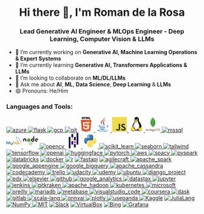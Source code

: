 <h1 align="center"> Hi there 👋, I'm Roman de la Rosa</h1>
<h3 align="center"> Lead Generative AI Engineer & MLOps Engineer - Deep Learning, Computer Vision & LLMs </h3>

- 🔭 I’m currently working on **Generative AI, Machine Learning Operations & Expert Systems**
- 🌱 I’m currently learning **Generative AI, Transformers Applications & LLMs**
- 👯 I’m looking to collaborate on **ML/DL/LLMs**
- 💬 Ask me about **AI**, **ML**, **Data Science**, **Deep Learning** & **LLMs**
- 😄 Pronouns: He/Him

<h3 align="left">Languages and Tools:</h3>
<p align="left"> 
    <a href="https://azure.microsoft.com/en-in/" target="_blank" rel="noreferrer"> <img src="https://www.vectorlogo.zone/logos/microsoft_azure/microsoft_azure-icon.svg" alt="azure" width="40" height="40"/> </a>
    <a href="https://flask.palletsprojects.com/" target="_blank" rel="noreferrer"> <img src="https://www.vectorlogo.zone/logos/pocoo_flask/pocoo_flask-icon.svg" alt="flask" width="40" height="40"/> </a>
    <a href="https://cloud.google.com" target="_blank" rel="noreferrer"> <img src="https://www.vectorlogo.zone/logos/google_cloud/google_cloud-icon.svg" alt="gcp" width="40" height="40"/> </a>
    <a href="https://git-scm.com/" target="_blank" rel="noreferrer"> <img src="https://www.vectorlogo.zone/logos/git-scm/git-scm-icon.svg" alt="git" width="40" height="40"/> </a>
    <a href="https://www.w3.org/html/" target="_blank" rel="noreferrer"> <img src="https://raw.githubusercontent.com/devicons/devicon/master/icons/html5/html5-original-wordmark.svg" alt="html5" width="40" height="40"/> </a>
    <a href="https://www.java.com" target="_blank" rel="noreferrer"> <img src="https://raw.githubusercontent.com/devicons/devicon/master/icons/java/java-original.svg" alt="java" width="40" height="40"/> </a>
    <a href="https://developer.mozilla.org/en-US/docs/Web/JavaScript" target="_blank" rel="noreferrer"> <img src="https://raw.githubusercontent.com/devicons/devicon/master/icons/javascript/javascript-original.svg" alt="javascript" width="40" height="40"/> </a>
    <a href="https://www.linux.org/" target="_blank" rel="noreferrer"> <img src="https://raw.githubusercontent.com/devicons/devicon/master/icons/linux/linux-original.svg" alt="linux" width="40" height="40"/> </a>
    <a href="https://www.mongodb.com/" target="_blank" rel="noreferrer"> <img src="https://raw.githubusercontent.com/devicons/devicon/master/icons/mongodb/mongodb-original-wordmark.svg" alt="mongodb" width="40" height="40"/> </a>
    <a href="https://www.microsoft.com/en-us/sql-server" target="_blank" rel="noreferrer"> <img src="https://www.svgrepo.com/show/303229/microsoft-sql-server-logo.svg" alt="mssql" width="40" height="40"/> </a>
    <a href="https://www.mysql.com/" target="_blank" rel="noreferrer"> <img src="https://raw.githubusercontent.com/devicons/devicon/master/icons/mysql/mysql-original-wordmark.svg" alt="mysql" width="40" height="40"/> </a>
    <a href="https://nodejs.org" target="_blank" rel="noreferrer"> <img src="https://raw.githubusercontent.com/devicons/devicon/master/icons/nodejs/nodejs-original-wordmark.svg" alt="nodejs" width="40" height="40"/> </a>
    <a href="https://opencv.org/" target="_blank" rel="noreferrer"> <img src="https://www.vectorlogo.zone/logos/opencv/opencv-icon.svg" alt="opencv" width="40" height="40"/> </a>
    <a href="https://pandas.pydata.org/" target="_blank" rel="noreferrer"> <img src="https://raw.githubusercontent.com/devicons/devicon/2ae2a900d2f041da66e950e4d48052658d850630/icons/pandas/pandas-original.svg" alt="pandas" width="40" height="40"/> </a>
    <a href="https://www.python.org" target="_blank" rel="noreferrer"> <img src="https://raw.githubusercontent.com/devicons/devicon/master/icons/python/python-original.svg" alt="python" width="40" height="40"/> </a>
<a href="https://scikit-learn.org/" target="_blank" rel="noreferrer"> <img src="https://upload.wikimedia.org/wikipedia/commons/0/05/Scikit_learn_logo_small.svg" alt="scikit_learn" width="40" height="40"/> </a>
<a href="https://seaborn.pydata.org/" target="_blank" rel="noreferrer"> <img src="https://seaborn.pydata.org/_images/logo-mark-lightbg.svg" alt="seaborn" width="40" height="40"/> </a>
<a href="https://tailwindcss.com/" target="_blank" rel="noreferrer"> <img src="https://www.vectorlogo.zone/logos/tailwindcss/tailwindcss-icon.svg" alt="tailwind" width="40" height="40"/> </a>
<a href="https://www.tensorflow.org" target="_blank" rel="noreferrer"> <img src="https://www.vectorlogo.zone/logos/tensorflow/tensorflow-icon.svg" alt="tensorflow" width="40" height="40"/> </a>
<a href="https://openai.com/" target="_blank" rel="noreferrer"> <img src="https://github.com/detain/svg-logos/blob/master/svg/o/openai-2.svg" alt="openai" width="40" height="40"/> </a>
<a href="https://huggingface.co/" target="_blank" rel="noreferrer"> <img src="https://cdn-lfs.huggingface.co/repos/96/a2/96a2c8468c1546e660ac2609e49404b8588fcf5a748761fa72c154b2836b4c83/942cad1ccda905ac5a659dfd2d78b344fccfb84a8a3ac3721e08f488205638a0?response-content-disposition=inline%3B+filename*%3DUTF-8%27%27hf-logo.svg%3B+filename%3D%22hf-logo.svg%22%3B&response-content-type=image%2Fsvg%2Bxml&Expires=1705799074&Policy=eyJTdGF0ZW1lbnQiOlt7IkNvbmRpdGlvbiI6eyJEYXRlTGVzc1RoYW4iOnsiQVdTOkVwb2NoVGltZSI6MTcwNTc5OTA3NH19LCJSZXNvdXJjZSI6Imh0dHBzOi8vY2RuLWxmcy5odWdnaW5nZmFjZS5jby9yZXBvcy85Ni9hMi85NmEyYzg0NjhjMTU0NmU2NjBhYzI2MDllNDk0MDRiODU4OGZjZjVhNzQ4NzYxZmE3MmMxNTRiMjgzNmI0YzgzLzk0MmNhZDFjY2RhOTA1YWM1YTY1OWRmZDJkNzhiMzQ0ZmNjZmI4NGE4YTNhYzM3MjFlMDhmNDg4MjA1NjM4YTA%7EcmVzcG9uc2UtY29udGVudC1kaXNwb3NpdGlvbj0qJnJlc3BvbnNlLWNvbnRlbnQtdHlwZT0qIn1dfQ__&Signature=CV0dW3c7jq0uMSZ-pMlhQrZ8CF7bRLg75fzHSlKq%7EoIF%7E1-CjKN5ARwPRo-deOIHIH3oLQ8I6ULO6-SZcUqk21O8v-esvpmUuxVK0j7aGJx3yjc-TpnVTZ6p6s4zH5seez6eXjgPFvHT6bwCdpoEngTHnx7Ursd-VhGrK0AEqjnjH9INIvvElWjBFc7Yv0HkH4qWoQanYeLTcafxs%7E-0hkPuR0bPYvFKwalkFZP0QA18B3oON8gn2FxRgqCedZ2jjiA2rAxAAWG%7EqBKhBlvjSrX0NibmuTaGpspytPSHa-%7EkjGFg85YLVOT09pIlk2tC5haxJSBA3kOBu4BqiQjREQ__&Key-Pair-Id=KVTP0A1DKRTAX" alt="huggingface" width="40" height="40"/> </a>
<a href="https://pytorch.org/" target="_blank" rel="noreferrer"> <img src="https://www.vectorlogo.zone/logos/pytorch/pytorch-icon.svg" alt="pytorch" width="40" height="40"/> </a>
<a href="https://aws.amazon.com/" target="_blank" rel="noreferrer"> <img src="https://www.vectorlogo.zone/logos/amazon_aws/amazon_aws-icon.svg" alt="aws" width="40" height="40"/> </a>
<a href="https://spacy.io/" target="_blank" rel="noreferrer"> <img src="https://upload.wikimedia.org/wikipedia/commons/8/88/SpaCy_logo.svg" alt="spacy" width="40" height="40"/> </a>
<a href="https://spark.apache.org/" target="_blank" rel="noreferrer"><img src="https://www.vectorlogo.zone/logos/apache/apache-icon.svg" alt="pyspark" width="40" height="40"/></a>
<a href="https://www.databricks.com/" target="_blank" rel="noreferrer"><img src="https://www.vectorlogo.zone/logos/databricks/databricks-icon.svg" alt="databricks" width="40" height="40"/></a>
<a href="https://www.docker.com/" target="_blank" rel="noreferrer"><img src="https://www.vectorlogo.zone/logos/docker/docker-icon.svg" alt="docker" width="40" height="40"/></a>
<a href="https://www.r-project.org/" target="_blank" rel="noreferrer"><img src="https://www.r-project.org/logo/Rlogo.png" alt="r" width="40" height="40"/></a>
<a href="https://fastapi.tiangolo.com/" target="_blank" rel="noreferrer"><img src="https://fastapi.tiangolo.com/img/logo-margin/logo-teal.png" alt="fastapi" width="60" height="40"/></a>
<a href="LINK_FOR_AGILECRAFT" target="_blank" rel="noreferrer"> <img src="https://www.vectorlogo.zone/logos/agilecraft/agilecraft-icon.svg" alt="agilecraft" width="40" height="40"/> </a>
<a href="https://spark.apache.org/" target="_blank" rel="noreferrer"> <img src="https://www.vectorlogo.zone/logos/apache_spark/apache_spark-icon.svg" alt="apache_spark" width="40" height="40"/> </a>
<a href="https://cloud.google.com/appengine" target="_blank" rel="noreferrer"> <img src="https://www.vectorlogo.zone/logos/google_appengine/google_appengine-icon.svg" alt="google_appengine" width="40" height="40"/> </a>
<a href="https://cloud.google.com/bigquery" target="_blank" rel="noreferrer"> <img src="https://www.vectorlogo.zone/logos/google_bigquery/google_bigquery-icon.svg" alt="google_bigquery" width="40" height="40"/> </a>
<a href="https://cassandra.apache.org/" target="_blank" rel="noreferrer"> <img src="https://www.vectorlogo.zone/logos/apache_cassandra/apache_cassandra-icon.svg" alt="apache_cassandra" width="40" height="40"/> </a>
<a href="https://www.codecademy.com/" target="_blank" rel="noreferrer"> <img src="https://www.vectorlogo.zone/logos/codecademy/codecademy-icon.svg" alt="codecademy" width="40" height="40"/> </a>
<a href="https://trello.com/" target="_blank" rel="noreferrer"> <img src="https://www.vectorlogo.zone/logos/trello/trello-icon.svg" alt="trello" width="40" height="40"/> </a>
<a href="https://www.udacity.com/" target="_blank" rel="noreferrer"> <img src="https://www.vectorlogo.zone/logos/udacity/udacity-icon.svg" alt="udacity" width="40" height="40"/> </a>
<a href="https://www.udemy.com/" target="_blank" rel="noreferrer"> <img src="https://www.vectorlogo.zone/logos/udemy/udemy-icon.svg" alt="udemy" width="40" height="40"/> </a>
<a href="https://ubuntu.com/" target="_blank" rel="noreferrer"> <img src="https://www.vectorlogo.zone/logos/ubuntu/ubuntu-icon.svg" alt="ubuntu" width="40" height="40"/> </a>
<a href="https://www.djangoproject.com/" target="_blank" rel="noreferrer"> <img src="https://www.vectorlogo.zone/logos/djangoproject/djangoproject-icon.svg" alt="django_project" width="40" height="40"/> </a>
<a href="https://www.edx.org/" target="_blank" rel="noreferrer"> <img src="https://www.vectorlogo.zone/logos/edx/edx-icon.svg" alt="edx" width="40" height="40"/> </a>
<a href="https://www.elsevier.com/" target="_blank" rel="noreferrer"> <img src="https://www.vectorlogo.zone/logos/elsevier/elsevier-icon.svg" alt="elsevier" width="40" height="40"/> </a>
<a href="https://github.com/" target="_blank" rel="noreferrer"> <img src="https://www.vectorlogo.zone/logos/github/github-icon.svg" alt="github" width="40" height="40"/> </a>
<a href="https://marketingplatform.google.com/about/analytics/" target="_blank" rel="noreferrer"> <img src="https://www.vectorlogo.zone/logos/google_analytics/google_analytics-icon.svg" alt="google_analytics" width="40" height="40"/> </a>
<a href="https://www.datastax.com/" target="_blank" rel="noreferrer"> <img src="https://www.vectorlogo.zone/logos/datastax/datastax-icon.svg" alt="datastax" width="40" height="40"/> </a>
<a href="https://jupyter.org/" target="_blank" rel="noreferrer"> <img src="https://www.vectorlogo.zone/logos/jupyter/jupyter-icon.svg" alt="jupyter" width="40" height="40"/> </a>
<a href="https://www.jenkins.io/" target="_blank" rel="noreferrer"> <img src="https://www.vectorlogo.zone/logos/jenkins/jenkins-icon.svg" alt="jenkins" width="40" height="40"/> </a>
<a href="https://www.gitkraken.com/" target="_blank" rel="noreferrer"> <img src="https://www.vectorlogo.zone/logos/gitkraken/gitkraken-icon.svg" alt="gitkraken" width="40" height="40"/> </a>
<a href="https://hadoop.apache.org/" target="_blank" rel="noreferrer"> <img src="https://www.vectorlogo.zone/logos/apache_hadoop/apache_hadoop-icon.svg" alt="apache_hadoop" width="40" height="40"/> </a>
<a href="https://kubernetes.io/" target="_blank" rel="noreferrer"> <img src="https://www.vectorlogo.zone/logos/kubernetes/kubernetes-icon.svg" alt="kubernetes" width="40" height="40"/> </a>
<a href="https://www.microsoft.com/" target="_blank" rel="noreferrer"> <img src="https://www.vectorlogo.zone/logos/microsoft/microsoft-icon.svg" alt="microsoft" width="40" height="40"/> </a>
<a href="https://www.oreilly.com/" target="_blank" rel="noreferrer"> <img src="https://www.vectorlogo.zone/logos/oreilly/oreilly-icon.svg" alt="oreilly" width="40" height="40"/> </a>
<a href="https://mariadb.org/" target="_blank" rel="noreferrer"> <img src="https://www.vectorlogo.zone/logos/mariadb/mariadb-icon.svg" alt="mariadb" width="40" height="40"/> </a>
<a href="https://www.metabase.com/" target="_blank" rel="noreferrer"> <img src="https://www.vectorlogo.zone/logos/metabase/metabase-icon.svg" alt="metabase" width="40" height="40"/> </a>
<a href="https://code.visualstudio.com/" target="_blank" rel="noreferrer"> <img src="https://www.vectorlogo.zone/logos/visualstudio_code/visualstudio_code-icon.svg" alt="visualstudio_code" width="40" height="40"/> </a>
<a href="https://www.coursera.org/" target="_blank" rel="noreferrer"> <img src="https://www.vectorlogo.zone/logos/coursera/coursera-icon.svg" alt="coursera" width="40" height="40"/> </a>
<a href="https://dask.org/" target="_blank" rel="noreferrer"> <img src="https://www.vectorlogo.zone/logos/dask/dask-icon.svg" alt="dask" width="40" height="40"/> </a>
<a href="https://about.gitlab.com/" target="_blank" rel="noreferrer"> <img src="https://www.vectorlogo.zone/logos/gitlab/gitlab-icon.svg" alt="gitlab" width="40" height="40"/> </a>
<a href="https://www.scala-lang.org/" target="_blank" rel="noreferrer"> <img src="https://www.vectorlogo.zone/logos/scala-lang/scala-lang-icon.svg" alt="scala-lang" width="40" height="40"/> </a>
<a href="https://onnx.ai/" target="_blank" rel="noreferrer"> <img src="https://www.vectorlogo.zone/logos/onnxai/onnxai-icon.svg" alt="onnxai" width="40" height="40"/> </a>
<a href="https://plotly.com/" target="_blank" rel="noreferrer"> <img src="https://www.vectorlogo.zone/logos/plotly/plotly-icon.svg" alt="plotly" width="40" height="40"/> </a>
<a href="https://usepanda.com/" target="_blank" rel="noreferrer"> <img src="https://www.vectorlogo.zone/logos/usepanda/usepanda-icon.svg" alt="usepanda" width="40" height="40"/> </a>
<a href="https://www.kaggle.com" target="_blank" rel="noreferrer"><img src="https://www.vectorlogo.zone/logos/kaggle/kaggle-icon.svg" alt="Kaggle" width="40" height="40"/></a>
<a href="https://julialang.org/" target="_blank" rel="noreferrer"><img src="https://www.vectorlogo.zone/logos/julialang/julialang-icon.svg" alt="JuliaLang" width="40" height="40"/></a>
<a href="https://numpy.org/" target="_blank" rel="noreferrer"><img src="https://www.vectorlogo.zone/logos/numpy/numpy-icon.svg" alt="NumPy" width="40" height="40"/</a>
<a href="https://web.mit.edu/" target="_blank" rel="noreferrer"><img src="https://www.vectorlogo.zone/logos/mitedu/mitedu-icon.svg" alt="MIT" width="40" height="40"/></a>
<a href="https://slack.com/" target="_blank" rel="noreferrer"><img src="https://www.vectorlogo.zone/logos/slack/slack-icon.svg" alt="Slack" width="40" height="40"/></a>
<a href="https://www.virtualbox.org/" target="_blank" rel="noreferrer"><img src="https://www.vectorlogo.zone/logos/virtualbox/virtualbox-icon.svg" alt="VirtualBox" width="40" height="40"/></a>
<a href="https://www.bing.com/" target="_blank" rel="noreferrer"><img src="https://www.vectorlogo.zone/logos/bing/bing-icon.svg" alt="Bing" width="40" height="40"/></a>
<a href="https://grafana.com/" target="_blank" rel="noreferrer"><img src="https://www.vectorlogo.zone/logos/grafana/grafana-icon.svg" alt="Grafana" width="40" height="40"/></a>
</p>



